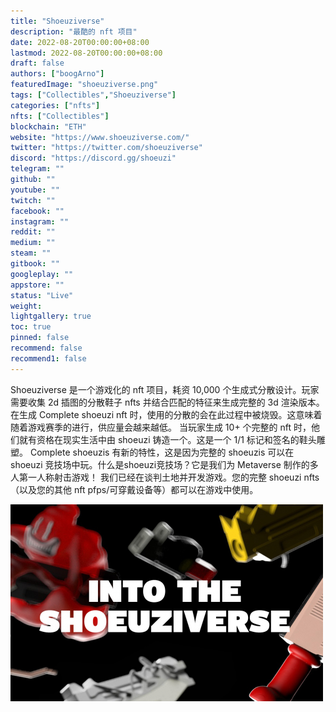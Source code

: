 ```yaml
---
title: "Shoeuziverse"
description: "最酷的 nft 项目"
date: 2022-08-20T00:00:00+08:00
lastmod: 2022-08-20T00:00:00+08:00
draft: false
authors: ["boogArno"]
featuredImage: "shoeuziverse.png"
tags: ["Collectibles","Shoeuziverse"]
categories: ["nfts"]
nfts: ["Collectibles"]
blockchain: "ETH"
website: "https://www.shoeuziverse.com/"
twitter: "https://twitter.com/shoeuziverse"
discord: "https://discord.gg/shoeuzi"
telegram: ""
github: ""
youtube: ""
twitch: ""
facebook: ""
instagram: ""
reddit: ""
medium: ""
steam: ""
gitbook: ""
googleplay: ""
appstore: ""
status: "Live"
weight: 
lightgallery: true
toc: true
pinned: false
recommend: false
recommend1: false
---
```

Shoeuziverse 是一个游戏化的 nft 项目，耗资 10,000 个生成式分散设计。玩家需要收集 2d 插图的分散鞋子 nfts 并结合匹配的特征来生成完整的 3d 渲染版本。
在生成 Complete shoeuzi nft 时，使用的分散的会在此过程中被烧毁。这意味着随着游戏赛季的进行，供应量会越来越低。
当玩家生成 10+ 个完整的 nft 时，他们就有资格在现实生活中由 shoeuzi 铸造一个。这是一个 1/1 标记和签名的鞋头雕塑。
Complete shoeuzis 有新的特性，这是因为完整的 shoeuzis 可以在 shoeuzi 竞技场中玩。什么是shoeuzi竞技场？它是我们为 Metaverse 制作的多人第一人称射击游戏！
我们已经在谈判土地并开发游戏。您的完整 shoeuzi nfts（以及您的其他 nft pfps/可穿戴设备等）都可以在游戏中使用。

![shoeuziverse-dapp-collectibles-ethereum-image1-500x315_385fbc2dd74f500bf6dc668f6780f4d1](shoeuziverse-dapp-collectibles-ethereum-image1-500x315_385fbc2dd74f500bf6dc668f6780f4d1.png)